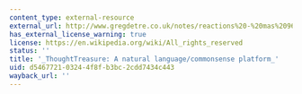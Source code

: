 ```yaml
---
content_type: external-resource
external_url: http://www.gregdetre.co.uk/notes/reactions%20-%20mas%20962,%20mueller.htm
has_external_license_warning: true
license: https://en.wikipedia.org/wiki/All_rights_reserved
status: ''
title: '_ThoughtTreasure: A natural language/commonsense platform_'
uid: d5467721-0324-4f8f-b3bc-2cdd7434c443
wayback_url: ''
---
```

